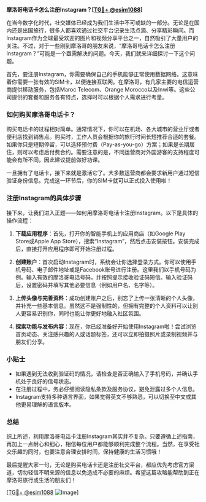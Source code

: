 **摩洛哥电话卡怎么注册Instagram？[[TG💪+ @esim1088](https://t.me/s/esim1088)]**

在当今数字化时代，社交媒体已经成为我们生活中不可或缺的一部分。无论是在国内还是出国旅行，很多人都喜欢通过社交平台记录生活点滴、分享精彩瞬间。而Instagram作为全球最受欢迎的图片和视频分享平台之一，自然吸引了大量用户的关注。不过，对于一些刚到摩洛哥的朋友来说，“摩洛哥电话卡怎么注册Instagram？”可能是一个亟需解决的问题。今天，我们就来详细探讨一下这个问题。

首先，要注册Instagram，你需要确保自己的手机能够正常使用数据网络。这意味着你需要一张有效的SIM卡，以便连接互联网。在摩洛哥，有几家主要的电信运营商提供移动服务，包括Maroc Telecom、Orange Morocco以及Inwi等。这些公司提供的套餐和服务各有特点，选择时可以根据个人需求进行考量。

### 如何购买摩洛哥电话卡？

购买电话卡的过程相对简单。通常情况下，你可以在机场、各大城市的营业厅或者便利店找到销售点。购买时，工作人员会根据你的旅行时间长短推荐合适的套餐。如果你只是短期停留，可以选择预付费（Pay-as-you-go）方案；如果是长期居住，则可以考虑后付费合约。需要注意的是，不同运营商对外国游客的支持程度可能会有所不同，因此建议提前做好功课。

一旦拥有了电话卡，接下来就是激活它了。大多数运营商都会要求新用户通过短信验证身份信息。完成这一环节后，你的SIM卡就可以正式投入使用啦！

### 注册Instagram的具体步骤

接下来，让我们进入正题——如何用摩洛哥电话卡注册Instagram。以下是具体的操作流程：

1. **下载应用程序**：首先，打开你的智能手机上的应用商店（如Google Play Store或Apple App Store），搜索“Instagram”，然后点击安装按钮。安装完成后，直接打开应用程序即可开始注册过程。

2. **创建账户**：首次启动Instagram时，系统会让你选择登录方式。你可以使用手机号码、电子邮件地址或是Facebook账号进行注册。这里我们以手机号码为例。输入有效的摩洛哥电话号码，并按照提示接收验证码短信。输入验证码后，设置密码并填写其他必要信息（例如用户名、名字等）。

3. **上传头像与完善资料**：成功创建账户之后，别忘了上传一张清晰的个人头像，并补充一些基本信息。虽然这不是强制性的，但拥有完整的个人资料可以让别人更容易识别你，同时也能让你更好地融入社区氛围。

4. **探索功能与发布内容**：现在，你已经准备好开始使用Instagram啦！尝试浏览首页动态、关注感兴趣的人或话题标签，还可以立即拍摄照片或录制视频并与朋友们分享。

### 小贴士

- 如果遇到无法收到验证码的情况，请检查是否正确输入了手机号码，并确认手机处于良好的信号状态。
- 在注册过程中，务必仔细阅读隐私条款及服务协议，避免泄露过多个人信息。
- Instagram支持多种语言界面，如果觉得英文不够熟悉，可以切换至中文或其他更易理解的语言版本。

### 总结

综上所述，利用摩洛哥电话卡注册Instagram其实并不复杂。只要遵循上述指南，再加上一点耐心和细心，相信每位用户都能够顺利完成整个流程。当然，在享受社交乐趣的同时，也要注意合理安排时间，保持健康的生活习惯哦！

最后提醒大家一句，无论是购买电话卡还是注册社交平台，都应优先考虑官方渠道，切勿轻信不明来源的信息以免造成不必要的麻烦。希望这篇攻略能帮助到正在摩洛哥旅行或生活的朋友们！

[[TG💪+ @esim1088](https://t.me/s/esim1088) ![Image](https://i.postimg.cc/4NQfJmqS/Snipaste-2025-05-13-00-14-12.png)]
